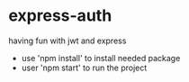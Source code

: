 # express-auth
having fun with jwt and express

- use 'npm install' to install needed package  
- user 'npm start' to run the project

